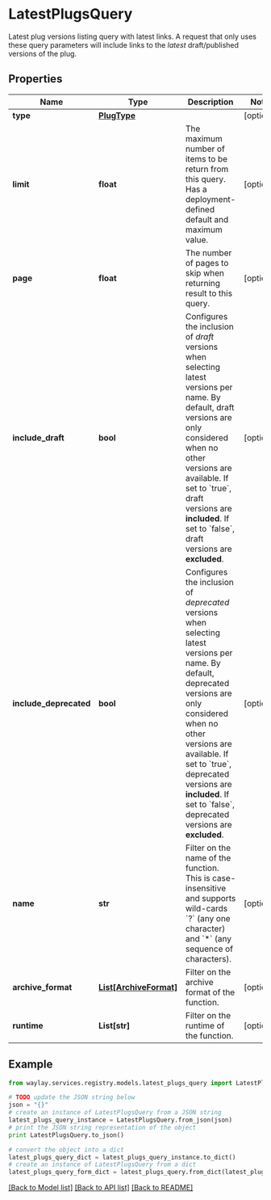 # LatestPlugsQuery

Latest plug versions listing query with latest links. A request that only uses these query parameters will include links to the _latest_ draft/published versions of the plug.

## Properties

Name | Type | Description | Notes
------------ | ------------- | ------------- | -------------
**type** | [**PlugType**](PlugType.md) |  | [optional] 
**limit** | **float** | The maximum number of items to be return from this query. Has a deployment-defined default and maximum value. | [optional] 
**page** | **float** | The number of pages to skip when returning result to this query. | [optional] 
**include_draft** | **bool** | Configures the inclusion of _draft_ versions when selecting latest versions per name. By default, draft versions are only considered when no other versions are available. If set to &#x60;true&#x60;, draft versions are **included**. If set to &#x60;false&#x60;, draft versions are **excluded**. | [optional] 
**include_deprecated** | **bool** | Configures the inclusion of _deprecated_ versions when selecting latest versions per name. By default, deprecated versions are only considered when no other versions are available. If set to &#x60;true&#x60;, deprecated versions are **included**. If set to &#x60;false&#x60;, deprecated versions are **excluded**. | [optional] 
**name** | **str** | Filter on the name of the function. This is case-insensitive and supports wild-cards &#x60;?&#x60; (any one character) and &#x60;*&#x60; (any sequence of characters). | [optional] 
**archive_format** | [**List[ArchiveFormat]**](ArchiveFormat.md) | Filter on the archive format of the function. | [optional] 
**runtime** | **List[str]** | Filter on the runtime of the function. | [optional] 

## Example

```python
from waylay.services.registry.models.latest_plugs_query import LatestPlugsQuery

# TODO update the JSON string below
json = "{}"
# create an instance of LatestPlugsQuery from a JSON string
latest_plugs_query_instance = LatestPlugsQuery.from_json(json)
# print the JSON string representation of the object
print LatestPlugsQuery.to_json()

# convert the object into a dict
latest_plugs_query_dict = latest_plugs_query_instance.to_dict()
# create an instance of LatestPlugsQuery from a dict
latest_plugs_query_form_dict = latest_plugs_query.from_dict(latest_plugs_query_dict)
```
[[Back to Model list]](../README.md#documentation-for-models) [[Back to API list]](../README.md#documentation-for-api-endpoints) [[Back to README]](../README.md)



